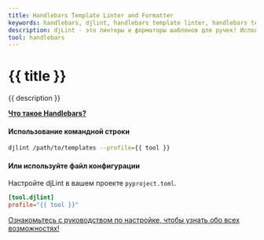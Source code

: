 ```yaml
---
title: Handlebars Template Linter and Formatter
keywords: handlebars, djlint, handlebars template linter, handlebars template formatter, format handlebars templates
description: djLint - это линтеры и форматоры шаблонов для ручек! Используйте преимущества профиля предварительной сборки при линтинге и форматировании ваших шаблонов с помощью djLint.
tool: handlebars
---
```


# {{ title }}

{{ description }}

**[Что такое Handlebars?](https://handlebarsjs.com/)**

#### Использование командной строки

```bash
djlint /path/to/templates --profile={{ tool }}
```

#### Или используйте файл конфигурации

Настройте djLint в вашем проекте `pyproject.toml`.

```toml
[tool.djlint]
profile="{{ tool }}"
```

<div class="box notification is-info is-light">
    <span class="icon is-large"><i class="fas fa-2x fa-arrow-circle-right"></i></span><div class="my-auto ml-3 is-inline-block"><a href="/ru/docs/configuration/">Ознакомьтесь с руководством по настройке, чтобы узнать обо всех возможностях!</a></div>
</div>
